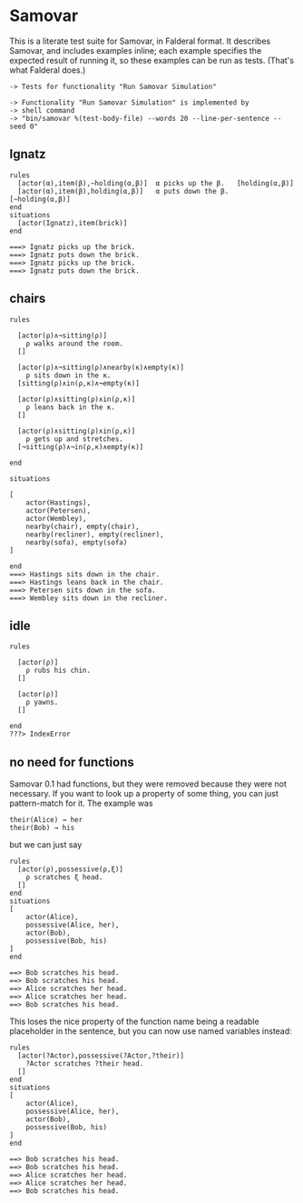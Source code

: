 Samovar
=======

This is a literate test suite for Samovar, in Falderal format.
It describes Samovar, and includes examples inline; each example
specifies the expected result of running it, so these examples
can be run as tests.  (That's what Falderal does.)

    -> Tests for functionality "Run Samovar Simulation"

    -> Functionality "Run Samovar Simulation" is implemented by
    -> shell command
    -> "bin/samovar %(test-body-file) --words 20 --line-per-sentence --seed 0"

Ignatz
------

    rules
      [actor(α),item(β),~holding(α,β)]  α picks up the β.   [holding(α,β)]
      [actor(α),item(β),holding(α,β)]   α puts down the β.  [~holding(α,β)]
    end
    situations
      [actor(Ignatz),item(brick)]
    end
    
    ===> Ignatz picks up the brick.
    ===> Ignatz puts down the brick.
    ===> Ignatz picks up the brick.
    ===> Ignatz puts down the brick.


chairs
------

    rules
    
      [actor(ρ)∧¬sitting(ρ)]
        ρ walks around the room.
      []
    
      [actor(ρ)∧¬sitting(ρ)∧nearby(κ)∧empty(κ)]
        ρ sits down in the κ.
      [sitting(ρ)∧in(ρ,κ)∧¬empty(κ)]
    
      [actor(ρ)∧sitting(ρ)∧in(ρ,κ)]
        ρ leans back in the κ.
      []
    
      [actor(ρ)∧sitting(ρ)∧in(ρ,κ)]
        ρ gets up and stretches.
      [¬sitting(ρ)∧¬in(ρ,κ)∧empty(κ)]
    
    end
    
    situations
    
    [
        actor(Hastings),
        actor(Petersen),
        actor(Wembley),
        nearby(chair), empty(chair),
        nearby(recliner), empty(recliner),
        nearby(sofa), empty(sofa)
    ]
    
    end
    ===> Hastings sits down in the chair.
    ===> Hastings leans back in the chair.
    ===> Petersen sits down in the sofa.
    ===> Wembley sits down in the recliner.

idle
----

    rules
    
      [actor(ρ)]
        ρ rubs his chin.
      []
      
      [actor(ρ)]
        ρ yawns.
      []
    
    end
    ???> IndexError

no need for functions
---------------------

Samovar 0.1 had functions, but they were removed because they
were not necessary.  If you want to look up a property of
some thing, you can just pattern-match for it.  The example was

    their(Alice) → her
    their(Bob) → his
    
but we can just say
    
    rules
      [actor(ρ),possessive(ρ,ξ)]
        ρ scratches ξ head.
      []
    end
    situations
    [
        actor(Alice),
        possessive(Alice, her),
        actor(Bob),
        possessive(Bob, his)
    ]
    end
    
    ==> Bob scratches his head.
    ==> Bob scratches his head.
    ==> Alice scratches her head.
    ==> Alice scratches her head.
    ==> Bob scratches his head.

This loses the nice property of the function name being a readable
placeholder in the sentence, but you can now use named variables
instead:

    rules
      [actor(?Actor),possessive(?Actor,?their)]
        ?Actor scratches ?their head.
      []
    end
    situations
    [
        actor(Alice),
        possessive(Alice, her),
        actor(Bob),
        possessive(Bob, his)
    ]
    end
    
    ==> Bob scratches his head.
    ==> Bob scratches his head.
    ==> Alice scratches her head.
    ==> Alice scratches her head.
    ==> Bob scratches his head.
